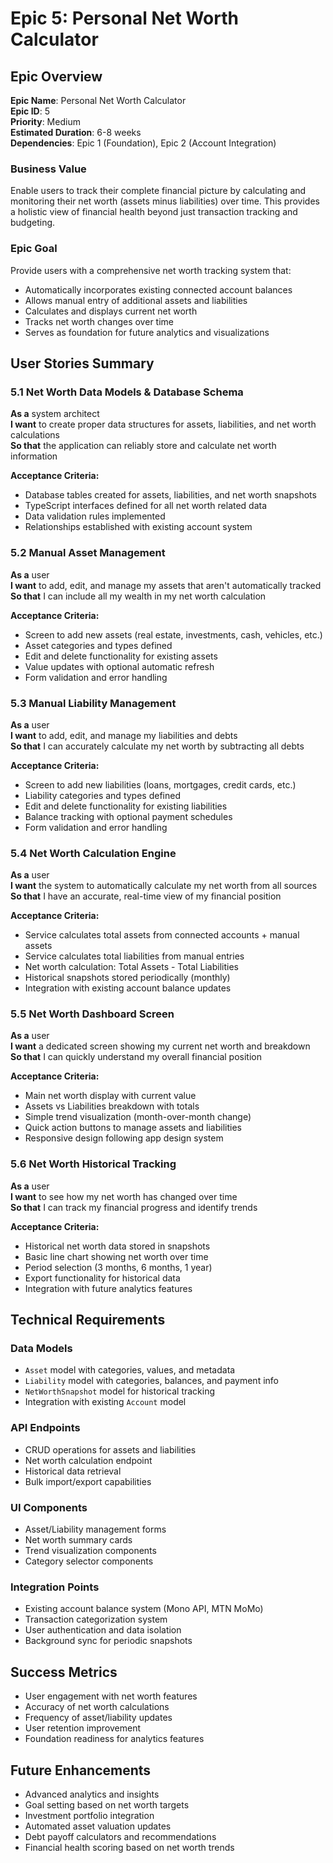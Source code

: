 # Epic 5: Personal Net Worth Calculator

## Epic Overview

**Epic Name**: Personal Net Worth Calculator  
**Epic ID**: 5  
**Priority**: Medium  
**Estimated Duration**: 6-8 weeks  
**Dependencies**: Epic 1 (Foundation), Epic 2 (Account Integration)

### Business Value

Enable users to track their complete financial picture by calculating and monitoring their net worth (assets minus liabilities) over time. This provides a holistic view of financial health beyond just transaction tracking and budgeting.

### Epic Goal

Provide users with a comprehensive net worth tracking system that:
- Automatically incorporates existing connected account balances
- Allows manual entry of additional assets and liabilities
- Calculates and displays current net worth
- Tracks net worth changes over time
- Serves as foundation for future analytics and visualizations

## User Stories Summary

### 5.1 Net Worth Data Models & Database Schema
**As a** system architect  
**I want** to create proper data structures for assets, liabilities, and net worth calculations  
**So that** the application can reliably store and calculate net worth information

**Acceptance Criteria:**
- Database tables created for assets, liabilities, and net worth snapshots
- TypeScript interfaces defined for all net worth related data
- Data validation rules implemented
- Relationships established with existing account system

### 5.2 Manual Asset Management
**As a** user  
**I want** to add, edit, and manage my assets that aren't automatically tracked  
**So that** I can include all my wealth in my net worth calculation

**Acceptance Criteria:**
- Screen to add new assets (real estate, investments, cash, vehicles, etc.)
- Asset categories and types defined
- Edit and delete functionality for existing assets
- Value updates with optional automatic refresh
- Form validation and error handling

### 5.3 Manual Liability Management
**As a** user  
**I want** to add, edit, and manage my liabilities and debts  
**So that** I can accurately calculate my net worth by subtracting all debts

**Acceptance Criteria:**
- Screen to add new liabilities (loans, mortgages, credit cards, etc.)
- Liability categories and types defined
- Edit and delete functionality for existing liabilities
- Balance tracking with optional payment schedules
- Form validation and error handling

### 5.4 Net Worth Calculation Engine
**As a** user  
**I want** the system to automatically calculate my net worth from all sources  
**So that** I have an accurate, real-time view of my financial position

**Acceptance Criteria:**
- Service calculates total assets from connected accounts + manual assets
- Service calculates total liabilities from manual entries
- Net worth calculation: Total Assets - Total Liabilities
- Historical snapshots stored periodically (monthly)
- Integration with existing account balance updates

### 5.5 Net Worth Dashboard Screen
**As a** user  
**I want** a dedicated screen showing my current net worth and breakdown  
**So that** I can quickly understand my overall financial position

**Acceptance Criteria:**
- Main net worth display with current value
- Assets vs Liabilities breakdown with totals
- Simple trend visualization (month-over-month change)
- Quick action buttons to manage assets and liabilities
- Responsive design following app design system

### 5.6 Net Worth Historical Tracking
**As a** user  
**I want** to see how my net worth has changed over time  
**So that** I can track my financial progress and identify trends

**Acceptance Criteria:**
- Historical net worth data stored in snapshots
- Basic line chart showing net worth over time
- Period selection (3 months, 6 months, 1 year)
- Export functionality for historical data
- Integration with future analytics features

## Technical Requirements

### Data Models
- `Asset` model with categories, values, and metadata
- `Liability` model with categories, balances, and payment info
- `NetWorthSnapshot` model for historical tracking
- Integration with existing `Account` model

### API Endpoints
- CRUD operations for assets and liabilities
- Net worth calculation endpoint
- Historical data retrieval
- Bulk import/export capabilities

### UI Components
- Asset/Liability management forms
- Net worth summary cards
- Trend visualization components
- Category selector components

### Integration Points
- Existing account balance system (Mono API, MTN MoMo)
- Transaction categorization system
- User authentication and data isolation
- Background sync for periodic snapshots

## Success Metrics

- User engagement with net worth features
- Accuracy of net worth calculations
- Frequency of asset/liability updates
- User retention improvement
- Foundation readiness for analytics features

## Future Enhancements

- Advanced analytics and insights
- Goal setting based on net worth targets
- Investment portfolio integration
- Automated asset valuation updates
- Debt payoff calculators and recommendations
- Financial health scoring based on net worth trends